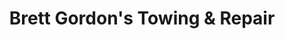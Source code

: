 ---
title: "Brett Gordon's Towing & Repair"
url: /south-bend/brett-gordons-towing-und-repair/
shop: Autowerkstatt
---